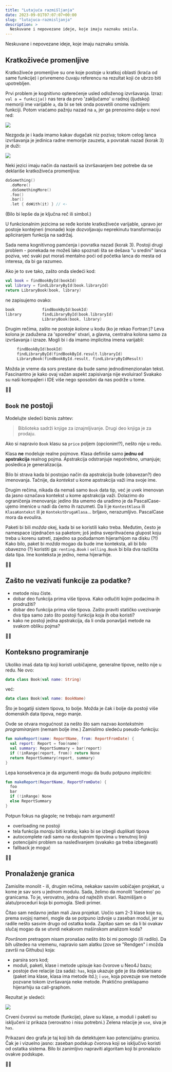 ```yaml
---
title: "Lutajuća razmišljanja"
date: 2023-09-01T07:07:07+00:00
slug: "lutajuca-razmisljanja"
description: >
  Neskuvane i nepovezane ideje, koje imaju naznaku smisla.
---
```


Neskuvane i nepovezane ideje, koje imaju naznaku smisla.

## Kratkoživeće promenljive

Kratkoživeće promenljive su one koje postoje u kratkoj oblasti (kraća od same funkcije) i privremeno čuvaju referencu na rezultat koji će ubrzo biti upotrebljen.

Prvi problem je kognitivno opterećenje usled odloženog izvršavanja. Izraz: `val a = funkcija()` nas tera da prvo 'zaključamo' u radnoj (ljudskoj) memoriji ime varijable `a`, da bi se tek onda posvetili onome važnijem: funkciji. Potom vraćamo pažnju nazad na `a`, jer ga prenosimo dalje u novi red:

![](1.png)

Nezgoda je i kada imamo kakav dugačak niz poziva; tokom celog lanca izvršavanja je jedinica radne memorije zauzeta, a povratak nazad (korak 3) je duži:

![](2.png)

Neki jezici imaju način da nastaviš sa izvršavanjem bez potrebe da se deklariše kratkoživeća promenljiva:

```kt
doSomething()
  .doMore()
  .doSomethingMore()
  .foo()
  .bar()
  .let { doWith(it) } // <-

```

(Bilo bi lepše da je ključna reč ili simbol.)

U funkcionalnim jezicima se ređe koriste kratkoživeće varijable, upravo jer postoje kontejneri (monade) koje dozvoljavaju neprekinutu transformaciju apliciranjem funkcija na sadržaj.

Sada nema kognitivnog pamćenja i povratka nazad (korak 3). Postoji drugi problem - ponekada ne možeš lako spoznati šta se dešava "u sredini" lanca poziva, već svaki put moraš mentalno poći od početka lanca do mesta od interesa, da bi ga razumeo.

Ako je to sve tako, zašto onda sledeći kod:

```kt
val book = findBookById(bookId)
val library = findLibraryById(book.libraryId)
return LibraryBook(book, library)
```

ne zapisujemo ovako:

```kt
book            findBookById(bookId)
library         findLibraryById(book.libraryId)
                LibraryBook(book, library)
```

Drugim rečima, zašto ne postoje _kolone_ u kodu (ko je rekao Fortran:)? Leva kolona je zadužena za 'sporedne' stvari, a glavna, centralna kolona samo za izvršavanja i izraze. Mogli bi i da imamo implicitna imena varijabli:

```kt
     findBookById(bookId)
     findLibraryById(findBookById.result.libraryId)
     LibraryBook(findBookById.result, findLibraryByIdResult)
```

Možda je vreme da sors prestane da bude samo jednodimenzionalan tekst. Fascinantno je kako ovaj važan aspekt zapisivanja nije evoluirao! Svakako su naši kompajleri i IDE više nego sposobni da nas podrže u tome.

🤷‍♂️


## `Book` ne postoji

Modelujte sledeći biznis zahtev:

> Biblioteka sadrži knjige za iznajmljivanje. Drugi deo knjiga je za prodaju.

Ako si napravio `Book` klasu sa `price` poljem (opcionim!?), nešto nije u redu.

Klasa **ne** modeluje realne pojmove. Klasa definiše samo **jednu od apstrakcija** realnog pojma. Apstrakcija odstranjuje nepotrebno, umanjuje; posledica je generalizacija.

Bilo bi strava kada bi postojao način da apstrakcija bude (obavezan?) deo imenovanja. Tačnije, da _kontekst_ u kome apstrakcija važi ima svoje ime.

Drugim rečima, nikada da nemaš samo `Book` data tip, već je uvek imenovan da jasno označava kontekst u kome apstrakcija važi. Dolazimo do ograničenja imenovanja: jedino šta umemo da uradimo je da PascalCase-ujemo imenice u nadi da ćemo ih razumeti. Da li je `KontestKlasa` ili `KlasaKontekst` ili je `KontekstDrugaKlasa`... brljavo, nerazumljivo. PascalCase mora da evoulira.

Paketi bi bili _možda_ okej, kada bi se koristili kako treba. Međutim, često je namespace izjednačen sa paketom; još jedna sveprihvaćena glupost koju treba u korenu satreti, zajedno sa podudarnom hijerarhijom na disku (?!) Kako bilo, paket bi _možda_ mogao da bude ime konteksta, ali bi bilo obavezno (?) koristiti ga: `renting.Book` i `selling.Book` bi bila dva različita data tipa. Ime konteksta je jedno, nema hijerarhije.

🤷‍♂️


## Zašto ne vezivati funkcije za podatke?

+ metode nisu čiste.
+ dobar deo funkcija prima više tipova. Kako odlučiti kojim podacima ih prodružiti?
+ dobar deo funkcija prima više tipova. Zašto praviti statičko uvezivanje dva tipa samo zato što postoji funkcija koja ih oba koristi?
+ kako ne postoji jedna apstrakcija, da li onda ponavljaš metode na svakom obliku pojma?

🤷‍♂️

## Konteksno programiranje

Ukoliko imaš data tip koji koristi uobičajene, generalne tipove, nešto nije u redu. Ne ovo:

```kt
data class Book(val name: String)
```

već:

```kt
data class Book(val name: BookName)
```

Što je bogatiji sistem tipova, to bolje. Možda je čak i bolje da postoji više domenskih data tipova, nego manje.

Ovde se otvara mogućnost za nešto što sam nazvao _kontekstnim programiranjem_ (nemam bolje ime.) Zamislimo sledeću pseudo-funkciju:

```kt
fun makeReport(name: ReportName, from: ReportFromDate) {
  val report: Report = foo(name)
  val summary: ReportSummary = bar(report)
  if (!inRange(report, from)) return None
  return ReportSummary(report, summary)
}
```

Lepa konsekvenca je da argumenti mogu da budu potpuno _implicitni_:

```kt
fun makeReport(ReportName, ReportFromDate) {
  foo
  bar
  if (!inRange) None
  else ReportSummary
}
```

Potpun fokus na glagole; ne trebaju nam argumenti!

+ overloading ne postoji
+ tela funkcija _moraju_ biti kratka; kako bi se izbegli duplikati tipova
+ autocomplete radi samo na dostupnim tipovima u trenutnoj liniji
+ potencijalni problem sa nasleđivanjem (svakako ga treba izbegavati)
+ fallback je moguć

🤷‍♂️

## Pronalaženje granica

Zamislite monolit - ili, drugim rečima, nekakav sasvim uobičajen projekat, u kome je sav sors u jednom modulu. Sada, želimo da monolit 'isečemo' po granicama. To je, verovatno, jedna od najtežih stvari. Razmišljam o alatu/proceduri koja bi pomogla. Sledi primer.

Čitao sam nedavno jedan mali Java projekat. Uočio sam 2-3 klase koje su, prema svojoj nameri, mogle da se potpuno izdvoje u zaseban modul, jer su radile nešto sasvim drugo od ostatka koda. Zapitao sam se: da li bi ovakav slučaj mogao da se utvrdi nekakvom mašinskom analizom koda?

_Površnom_ pretragom nisam pronašao nešto što bi mi pomoglo (ili radilo). Da bih uštedeo na vremenu, napravio sam alatku (zove se "Rendgen" i možda završi na Githubu) koja:

+ parsira sors kod;
+ moduli, paketi, klase i metode upisuje kao čvorove u Neo4J bazu;
+ postoje dve relacije (za sada): `has`, koja ukazuje gde je šta deklarisano (paket ima klase, klasa ima metode itd.); i `use`, koja povezuje sve metode pozvane tokom izvršavanja neke metode. Praktično preklapamo hijerarhiju sa call-graphom.

Rezultat je sledeći:

![](3.png)

Crveni čvorovi su metode (funkcije), plave su klase, a moduli i paketi su isključeni iz prikaza (verovatno i nisu potrebni.) Zelena relacije je `use`, siva je `has`.

Prikazani deo grafa je taj koji bih da detektujem kao potencijalnu granicu. Čak je i vizuelno jasno: zaseban podskup čvorova koji se isključivo koristi od ostatka sistema. Bilo bi zanimljivo napraviti algoritam koji bi pronalazio ovakve podskupe.

🤷‍♂️
